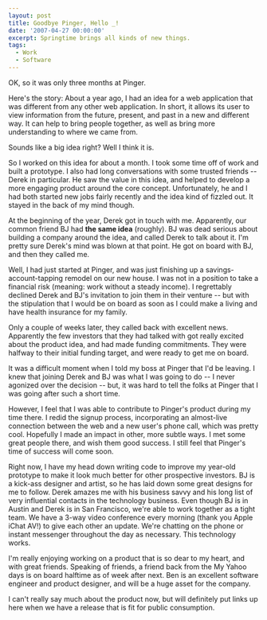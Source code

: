 ```yaml
---
layout: post
title: Goodbye Pinger, Hello _!
date: '2007-04-27 00:00:00'
excerpt: Springtime brings all kinds of new things.
tags:
  - Work
  - Software
---
```


OK, so it was only three months at Pinger.

Here's the story: About a year ago, I had an idea for a web application that was different from any other web application. In short, it allows its user to view information from the future, present, and past in a new and different way. It can help to bring people together, as well as bring more understanding to where we came from.

Sounds like a big idea right? Well I think it is.

So I worked on this idea for about a month. I took some time off of work and built a prototype. I also had long conversations with some trusted friends -- Derek in particular. He saw the value in this idea, and helped to develop a more engaging product around the core concept. Unfortunately, he and I had both started new jobs fairly recently and the idea kind of fizzled out. It stayed in the back of my mind though.

At the beginning of the year, Derek got in touch with me. Apparently, our common friend BJ had <b>the same idea</b> (roughly). BJ was dead serious about building a company around the idea, and called Derek to talk about it. I'm pretty sure Derek's mind was blown at that point. He got on board with BJ, and then they called me.

Well, I had just started at Pinger, and was just finishing up a savings-account-tapping remodel on our new house. I was not in a position to take a financial risk (meaning: work without a steady income). I regrettably declined Derek and BJ's invitation to join them in their venture -- but with the stipulation that I would be on board as soon as I could make a living and have health insurance for my family.

Only a couple of weeks later, they called back with excellent news. Apparently the few investors that they had talked with got really excited about the product idea, and had made funding commitments. They were halfway to their initial funding target, and were ready to get me on board.

It was a difficult moment when I told my boss at Pinger that I'd be leaving. I knew that joining Derek and BJ was what I was going to do -- I never agonized over the decision -- but, it was hard to tell the folks at Pinger that I was going after such a short time.

However, I feel that I was able to contribute to Pinger's product during my time there. I redid the signup process, incorporating an almost-live connection between the web and a new user's phone call, which was pretty cool. Hopefully I made an impact in other, more subtle ways. I met some great people there, and wish them good success. I still feel that Pinger's time of success will come soon.

Right now, I have my head down writing code to improve my year-old prototype to make it look much better for other prospective investors. BJ is a kick-ass designer and artist, so he has laid down some great designs for me to follow. Derek amazes me with his business savvy and his long list of very influential contacts in the technology business. Even though BJ is in Austin and Derek is in San Francisco, we're able to work together as a tight team. We have a 3-way video conference every morning (thank you Apple iChat AV!) to give each other an update. We're chatting on the phone or instant messenger throughout the day as necessary. This technology works.

I'm really enjoying working on a product that is so dear to my heart, and with great friends. Speaking of friends, a friend back from the My Yahoo days is on board halftime as of week after next. Ben is an excellent software engineer and product designer, and will be a huge asset for the company.

I can't really say much about the product now, but will definitely put links up here when we have a release that is fit for public consumption.
